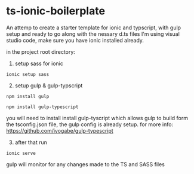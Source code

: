 # ts-ionic-boilerplate
An attemp  to create a starter template for ionic and typscript, with gulp setup and ready to go along with the nessary d.ts files I'm using visual studio code, make sure you have ionic installed already.

in the project root directory:

1) setup sass for ionic

`ionic setup sass`

2) setup gulp &  gulp-typscript

`npm install gulp`

`npm install gulp-typescript`

you will need to install install gulp-tyscript which allows gulp to build form the tsconfig.json file, the gulp config is already setup. 
for more info: https://github.com/ivogabe/gulp-typescript

3) after that run 

`ionic serve`

gulp will monitor for any changes made to the TS and SASS files 
